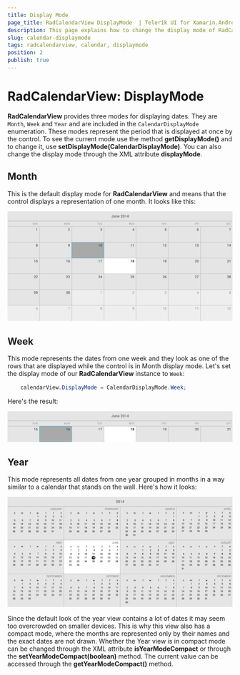 ```yaml
---
title: Display Mode
page_title: RadCalendarView DisplayMode  | Telerik UI for Xamarin.Android Documentation
description: This page explains how to change the display mode of RadCalendarView for Android.
slug: calendar-displaymode
tags: radcalendarview, calendar, displaymode
position: 2
publish: true
---
```


# RadCalendarView: DisplayMode

**RadCalendarView** provides three modes for displaying dates. They are `Month`, `Week` and `Year` and are included in the `CalendarDisplayMode` enumeration.
These modes represent the period that is displayed at once by the control. To see the current mode use the method **getDisplayMode()** and to change it, use **setDisplayMode(CalendarDisplayMode)**.
You can also change the display mode through the XML attribute **displayMode**.

## Month

This is the default display mode for **RadCalendarView** and means that the control displays a representation of one month. It looks like this:

![TelerikUI-Calendar-Display-Mode-Month](images/calendar-display-mode-1.png "This is the look of RadCalendarView when the display mode is Month.")

## Week

This mode represents the dates from one week and they look as one of the rows that are displayed while the control is in Month display mode. Let's set the display mode of our **RadCalendarView** instance to `Week`:


```C#
	calendarView.DisplayMode = CalendarDisplayMode.Week;
```

Here's the result:

![TelerikUI-Calendar-Display-Mode-Week](images/calendar-display-mode-2.png "This is the look of RadCalendarView when the display mode is Week.")

## Year

This mode represents all dates from one year grouped in months in a way similar to a calendar that stands on the wall. Here's how it looks:

![TelerikUI-Calendar-Display-Mode-Year](images/calendar-display-mode-3.png "This is the look of RadCalendarView when the display mode is Year.")

Since the default look of the year view contains a lot of dates it may seem too overcrowded on smaller devices. This is why this view also has a compact mode, where the months are represented only by their names and the exact dates are not drawn.
Whether the Year view is in compact mode can be changed through the XML attribute **isYearModeCompact** or through the **setYearModeCompact(boolean)** method. The current value can be accessed through the **getYearModeCompact()** method.
